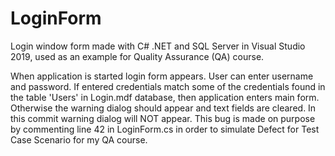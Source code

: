 # LoginForm
Login window form made with C# .NET and SQL Server in Visual Studio 2019, used as an example for Quality Assurance (QA) course.

When application is started login form appears. User can enter username and password. If entered credentials match some of the credentials found in the table 'Users' in Login.mdf database, then application enters main form. Otherwise the warning dialog should appear and text fields are cleared. In this commit warning dialog will NOT appear. This bug is made on purpose by commenting line 42 in LoginForm.cs in order to simulate Defect for Test Case Scenario for my QA course.
